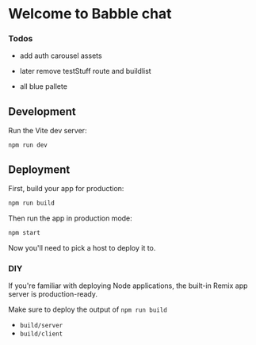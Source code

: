 # Welcome to Babble chat
### Todos
- add auth carousel assets
- later remove testStuff route and buildlist

- all blue pallete
<!-- https://coolors.co/palette/e3f2fd-bbdefb-90caf9-64b5f6-42a5f5-2196f3-1e88e5-1976d2-1565c0-0d47a1 -->


## Development

Run the Vite dev server:

```shellscript
npm run dev
```

## Deployment

First, build your app for production:

```sh
npm run build
```

Then run the app in production mode:

```sh
npm start
```

Now you'll need to pick a host to deploy it to.

### DIY

If you're familiar with deploying Node applications, the built-in Remix app server is production-ready.

Make sure to deploy the output of `npm run build`

- `build/server`
- `build/client`
